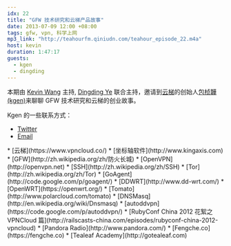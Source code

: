 ```yaml
---
idx: 22
title: "GFW 技术研究和云梯产品故事"
date: 2013-07-09 12:00 +08:00
tags: gfw, vpn, 科学上网
mp3_link: "http://teahourfm.qiniudn.com/teahour_episode_22.m4a"
host: kevin
duration: 1:47:17
guests:
  - kgen
  - dingding
---
```


本期由 [Kevin Wang](http://knwang.com) 主持, [Dingding Ye](http://yedingdng.com) 联合主持，邀请到[云梯](https://www.vpncloud.co)的创始人[包桢韡 (kgen)](https://twitter.com/kgen)来聊聊 GFW 技术研究和云梯的创业故事。

Kgen 的一些联系方式：

* [Twitter](https://twitter.com/kgen)
* [Email](mailto:kgen.bao@kingaxis.com)

<section class="notes" markdown="1">
* [云梯](https://www.vpncloud.co/)
* [坐标轴软件](http://www.kingaxis.com)
* [GFW](http://zh.wikipedia.org/zh/防火长城)
* [OpenVPN](http://openvpn.net)
* [SSH](http://zh.wikipedia.org/zh/SSH‎)
* [Tor](http://zh.wikipedia.org/zh/Tor)
* [GoAgent](http://code.google.com/p/goagent/)
* [DDWRT](http://www.dd-wrt.com/)
* [OpenWRT](https://openwrt.org/)
* [Tomato](http://www.polarcloud.com/tomato)
* [DNSMasq](http://en.wikipedia.org/wiki/Dnsmasq)
* [autoddvpn](https://code.google.com/p/autoddvpn/)
* [RubyConf China 2012 花絮之 VPNCloud 篇](http://railscasts-china.com/episodes/rubyconf-china-2012-vpncloud)
* [Pandora Radio](http://www.pandora.com/)
* [Fengche.co](https://fengche.co)
* [Tealeaf Academy](http://gotealeaf.com)
</section>

